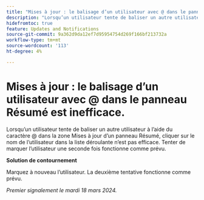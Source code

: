```yaml
---
title: "Mises à jour : le balisage d’un utilisateur avec @ dans le panneau Résumé est inefficace"
description: "Lorsqu’un utilisateur tente de baliser un autre utilisateur à l’aide du caractère @ dans la zone Mises à jour d’un panneau Résumé, cliquer sur le nom de l’utilisateur dans la liste déroulante n’est pas efficace. Tenter de marquer l’utilisateur une seconde fois fonctionne comme prévu."
hidefromtoc: true
feature: Updates and Notifications
source-git-commit: 9a362d9da12ef7d95954754d269f166bf213732a
workflow-type: tm+mt
source-wordcount: '113'
ht-degree: 4%

---
```



# Mises à jour : le balisage d’un utilisateur avec @ dans le panneau Résumé est inefficace.

Lorsqu’un utilisateur tente de baliser un autre utilisateur à l’aide du caractère @ dans la zone Mises à jour d’un panneau Résumé, cliquer sur le nom de l’utilisateur dans la liste déroulante n’est pas efficace. Tenter de marquer l’utilisateur une seconde fois fonctionne comme prévu.

**Solution de contournement**

Marquez à nouveau l’utilisateur. La deuxième tentative fonctionne comme prévu.

_Premier signalement le mardi 18 mars 2024._


